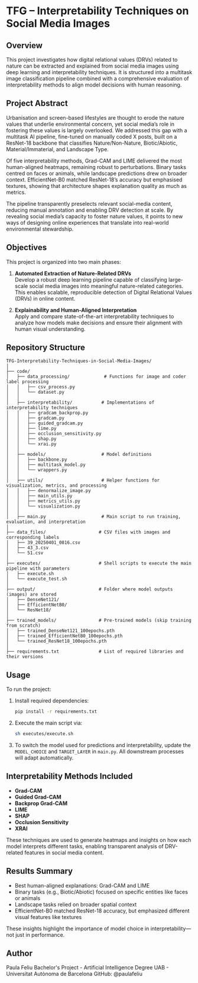 # TFG – Interpretability Techniques on Social Media Images

## Overview

This project investigates how digital relational values (DRVs) related to nature can be extracted and explained from social media images using deep learning and interpretability techniques. It is structured into a multitask image classification pipeline combined with a comprehensive evaluation of interpretability methods to align model decisions with human reasoning.

## Project Abstract

Urbanisation and screen-based lifestyles are thought to erode the nature values that underlie environmental concern, yet social media’s role in fostering these values is largely overlooked. We addressed this gap with a multitask AI pipeline, fine-tuned on manually coded X posts, built on a ResNet-18 backbone that classifies Nature/Non-Nature, Biotic/Abiotic, Material/Immaterial, and Landscape Type. 

Of five interpretability methods, Grad-CAM and LIME delivered the most human-aligned heatmaps, remaining robust to perturbations. Binary tasks centred on faces or animals, while landscape predictions drew on broader context. EfficientNet-B0 matched ResNet-18’s accuracy but emphasised textures, showing that architecture shapes explanation quality as much as metrics. 

The pipeline transparently preselects relevant social-media content, reducing manual annotation and enabling DRV detection at scale. By revealing social media’s capacity to foster nature values, it points to new ways of designing online experiences that translate into real-world environmental stewardship.

## Objectives

This project is organized into two main phases:

1. **Automated Extraction of Nature-Related DRVs**  
   Develop a robust deep learning pipeline capable of classifying large-scale social media images into meaningful nature-related categories. This enables scalable, reproducible detection of Digital Relational Values (DRVs) in online content.

2. **Explainability and Human-Aligned Interpretation**  
   Apply and compare state-of-the-art interpretability techniques to analyze how models make decisions and ensure their alignment with human visual understanding.

## Repository Structure

```
TFG-Interpretability-Techniques-in-Social-Media-Images/
│
├── code/
│   ├── data_processing/             # Functions for image and coder label processing
│   │   ├── csv_process.py
│   │   └── dataset.py
│   │
│   ├── interpretability/           # Implementations of interpretability techniques
│   │   ├── gradcam_backprop.py
│   │   ├── gradcam.py
│   │   ├── guided_gradcam.py
│   │   ├── lime.py
│   │   ├── occlusion_sensitivity.py
│   │   ├── shap.py
│   │   └── xrai.py
│   │
│   ├── models/                     # Model definitions
│   │   ├── backbone.py
│   │   ├── multitask_model.py
│   │   └── wrappers.py
│   │
│   ├── utils/                      # Helper functions for visualization, metrics, and processing
│   │   ├── denormalize_image.py
│   │   ├── main_utils.py
│   │   ├── metrics_utils.py
│   │   └── visualization.py
│   │
│   ├── main.py                     # Main script to run training, evaluation, and interpretation
│
├── data_files/                    # CSV files with images and corresponding labels
│   ├── 39_20250401_0816.csv
│   ├── 43_3.csv
│   └── 51.csv
│
├── executes/                      # Shell scripts to execute the main pipeline with parameters
│   ├── execute.sh
│   └── execute_test.sh
│
├── output/                        # Folder where model outputs (images) are stored
│   ├── DenseNet121/
│   ├── EfficientNetB0/
│   └── ResNet18/
│
├── trained_models/                # Pre-trained models (skip training from scratch)
│   ├── trained_DenseNet121_100epochs.pth
│   ├── trained_EfficientNetB0_100epochs.pth
│   └── trained_ResNet18_100epochs.pth
│
├── requirements.txt               # List of required libraries and their versions
```

## Usage

To run the project:

1. Install required dependencies:
   ```bash
   pip install -r requirements.txt
   ```

2. Execute the main script via:
   ```bash
   sh executes/execute.sh
   ```

3. To switch the model used for predictions and interpretability, update the `MODEL_CHOICE` and `TARGET_LAYER` in `main.py`. All downstream processes will adapt automatically.

## Interpretability Methods Included

- **Grad-CAM**
- **Guided Grad-CAM**
- **Backprop Grad-CAM**
- **LIME**
- **SHAP**
- **Occlusion Sensitivity**
- **XRAI**

These techniques are used to generate heatmaps and insights on how each model interprets different tasks, enabling transparent analysis of DRV-related features in social media content.

## Results Summary
- Best human-aligned explanations: Grad-CAM and LIME
- Binary tasks (e.g., Biotic/Abiotic) focused on specific entities like faces or animals
- Landscape tasks relied on broader spatial context
- EfficientNet-B0 matched ResNet-18 accuracy, but emphasized different visual features like textures

These insights highlight the importance of model choice in interpretability—not just in performance.

## Author
Paula Feliu
Bachelor's Project - Artificial Intelligence Degree
UAB - Universitat Autònoma de Barcelona
GitHub: @paulafeliu
